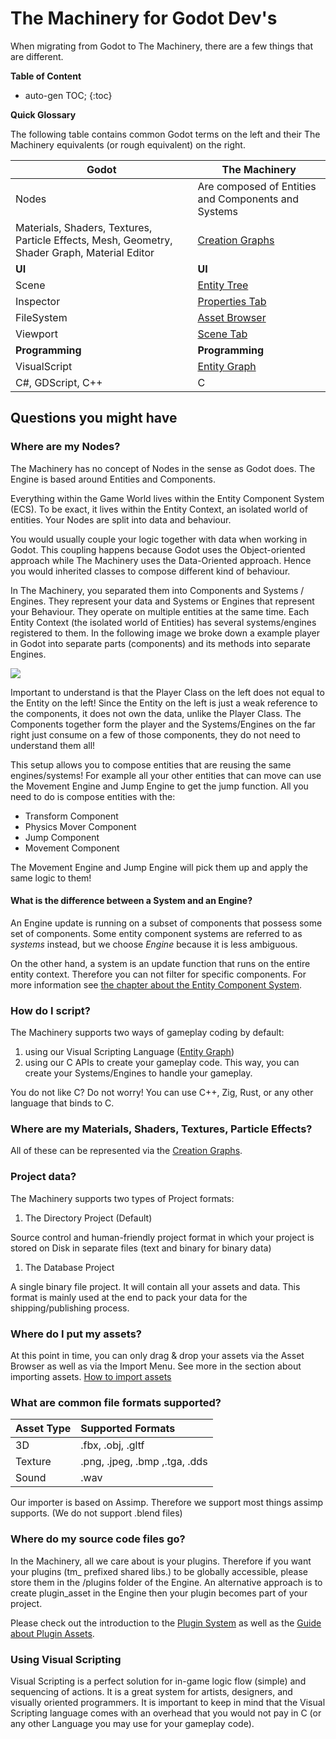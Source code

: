 # The Machinery for Godot Dev's

When migrating from Godot to The Machinery, there are a few things that are different.

**Table of Content**

* auto-gen TOC;
{:toc}


**Quick Glossary**

The following table contains common Godot terms on the left and their The Machinery equivalents (or rough equivalent) on the right.

| Godot                                                        | The Machinery                                                |
| ------------------------------------------------------------ | ------------------------------------------------------------ |
| Nodes                                                        | Are composed of Entities and Components and Systems          |
| Materials, Shaders, Textures, Particle Effects, Mesh, Geometry, Shader Graph, Material Editor | [Creation Graphs]({{base_url}}creation_graphs/concept.html)  |
| **UI**                                                       | **UI**                                                       |
| Scene                                                        | [Entity Tree]({{base_url}}the_editor/entity_tree_tab.html)   |
| Inspector                                                    | [Properties Tab]({{base_url}}the_editor/properties_tab.html) |
| FileSystem                                                   | [Asset Browser]({{base_url}}the_editor/asset_browser.html)   |
| Viewport                                                     | [Scene Tab]({{base_url}}the_editor/asset_browser.html)       |
| **Programming**                                              | **Programming**                                              |
| VisualScript                                                 | [Entity Graph]({{base_url}}editing_workflows/visual-scripting.html) |
| C#, GDScript, C++                                            | C                                                            |

## Questions you might have

### Where are my Nodes?

The Machinery has no concept of Nodes in the sense as Godot does. The Engine is based around Entities and Components.

Everything within the Game World lives within the Entity Component System (ECS). To be exact, it lives within the Entity Context, an isolated world of entities. Your Nodes are split into data and behaviour.

You would usually couple your logic together with data when working in Godot. This coupling happens because Godot uses the Object-oriented approach while The Machinery uses the Data-Oriented approach. Hence you would inherited classes to compose different kind of behaviour. 



In The Machinery, you separated them into Components and Systems / Engines. They represent your data and Systems or Engines that represent your Behaviour. They operate on multiple entities at the same time. Each Entity Context (the isolated world of Entities) has several systems/engines registered to them. In the following image we broke down a example player in Godot into separate parts (components) and its methods into separate Engines.

![](https://www.dropbox.com/s/mw0hb5itj5zck7g/tm_guide_object_to_ecs.png?dl=1)

Important to understand is that the Player Class on the left does not equal to the Entity on the left! Since the Entity on the left is just a weak reference to the components, it does not own the data, unlike the Player Class. The Components together form the player and the Systems/Engines on the far right just consume on a few of those components, they do not need to understand them all!

This setup allows you to compose entities that are reusing the same engines/systems! For example all your other entities that can move can use the Movement Engine and Jump Engine to get the jump function.  All you need to do is compose entities with the:

- Transform Component
- Physics Mover Component
- Jump Component
- Movement Component

The Movement Engine and Jump Engine will pick them up and apply the same logic to them!



#### What is the difference between a System and an Engine?

An Engine update is running on a subset of components that possess some set of components. Some entity component systems are referred to as *systems* instead, but we choose *Engine* because it is less ambiguous.

On the other hand, a system is an update function that runs on the entire entity context. Therefore you can not filter for specific components. For more information see [the chapter about the Entity Component System]({{the_machinery_book}}/gameplay_coding/ecs/index.html).



### How do I script?

The Machinery supports two ways of gameplay coding by default:

1. using our Visual Scripting Language ([Entity Graph](https://ourmachinery.github.io/themachinery-books/the_machinery_book/editing_workflows/visual-scripting.html))
2. using our C APIs to create your gameplay code. This way, you can create your Systems/Engines to handle your gameplay.

You do not like C? Do not worry! You can use C++, Zig, Rust, or any other language that binds to C.

### Where are my Materials, Shaders, Textures, Particle Effects?

All of these can be represented via the [Creation Graphs](https://ourmachinery.github.io/themachinery-books/the_machinery_book/creation_graphs/concept.html).

### Project data?

The Machinery supports two types of Project formats:

1. The Directory Project (Default)

Source control and human-friendly project format in which your project is stored on Disk in separate files (text and binary for binary data)

1. The Database Project

A single binary file project. It will contain all your assets and data. This format is mainly used at the end to pack your data for the shipping/publishing process.



### Where do I put my assets?

At this point in time, you can only drag & drop your assets via the Asset Browser as well as via the Import Menu. See more in the section about importing assets. [How to import assets](https://ourmachinery.github.io/themachinery-books/the_machinery_book/editing_workflows/import_assets.html)



### What are common file formats supported?

| Asset Type | Supported Formats             |
| :--------- | :---------------------------- |
| 3D         | .fbx, .obj, .gltf             |
| Texture    | .png, .jpeg, .bmp ,.tga, .dds |
| Sound      | .wav                          |

Our importer is based on Assimp. Therefore we support most things assimp supports. (We do not support .blend files)



### Where do my source code files go?

In the Machinery, all we care about is your plugins. Therefore if you want your plugins (tm_ prefixed shared libs.) to be globally accessible, please store them in the /plugins folder of the Engine. An alternative approach is to create plugin_asset in the Engine then your plugin becomes part of your project.

Please check out the introduction to the [Plugin System](https://ourmachinery.github.io/themachinery-books/the_machinery_book/extending_the_machinery/the_plugin_system.html) as well as the [Guide about Plugin Assets](https://ourmachinery.github.io/themachinery-books/the_machinery_book/extending_the_machinery/plugin-assets.html).



### Using Visual Scripting

Visual Scripting is a perfect solution for in-game logic flow (simple) and sequencing of actions. It is a great system for artists, designers, and visually oriented programmers. It is important to keep in mind that the Visual Scripting language comes with an overhead that you would not pay in C (or any other Language you may use for your gameplay code).
